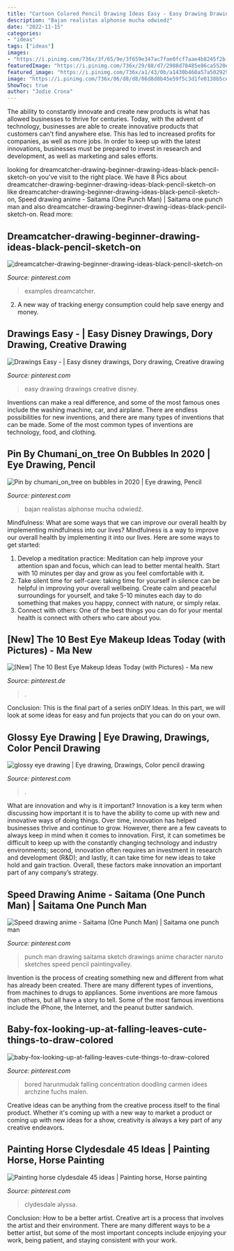 ```yaml
---
title: "Cartoon Colored Pencil Drawing Ideas Easy - Easy Drawing Drawings Creative Disney"
description: "Bajan realistas alphonse mucha odwiedź"
date: "2022-11-15"
categories:
- "ideas"
tags: ["ideas"]
images:
- "https://i.pinimg.com/736x/3f/65/9e/3f659e347ac7fae0fcf7aae4b8245f2b--saitama-one-punch-man-sketch.jpg"
featuredImage: "https://i.pinimg.com/736x/29/88/d7/2988d78485e86ca5520ee8b183359598.jpg"
featured_image: "https://i.pinimg.com/736x/a1/43/0b/a1430b460a57a50292929c8640b55999.jpg"
image: "https://i.pinimg.com/736x/06/d8/d8/06d8d8b45e59f5c3d1fe0138b5ce87d2.jpg"
ShowToc: true
author: "Jodie Crona"
---
```



The ability to constantly innovate and create new products is what has allowed businesses to thrive for centuries. Today, with the advent of technology, businesses are able to create innovative products that customers can't find anywhere else. This has led to increased profits for companies, as well as more jobs. In order to keep up with the latest innovations, businesses must be prepared to invest in research and development, as well as marketing and sales efforts.

	

		
looking for dreamcatcher-drawing-beginner-drawing-ideas-black-pencil-sketch-on you've visit to the right place. We have 8 Pics about dreamcatcher-drawing-beginner-drawing-ideas-black-pencil-sketch-on like dreamcatcher-drawing-beginner-drawing-ideas-black-pencil-sketch-on, Speed drawing anime - Saitama (One Punch Man) | Saitama one punch man and also dreamcatcher-drawing-beginner-drawing-ideas-black-pencil-sketch-on. Read more:
		
    
## Dreamcatcher-drawing-beginner-drawing-ideas-black-pencil-sketch-on

<img loading=lazy src="https://i.pinimg.com/736x/34/3c/02/343c023b272fdea2e7a82b68598feca5.jpg" onerror="this.onerror=null;this.src='https://tse1.mm.bing.net/th?id=OIP.3nd2yG-K3cW1ro6Y1PERlAHaJ3&amp;pid=15.1';" alt="dreamcatcher-drawing-beginner-drawing-ideas-black-pencil-sketch-on">

_Source: pinterest.com_

>examples dreamcatcher. 

	

2. A new way of tracking energy consumption could help save energy and money.

    
## Drawings Easy - | Easy Disney Drawings, Dory Drawing, Creative Drawing

<img loading=lazy src="https://i.pinimg.com/736x/a1/73/0d/a1730ddcbda46d253c92e0a136185a99.jpg" onerror="this.onerror=null;this.src='https://tse3.mm.bing.net/th?id=OIP.ByOtW1tAegke8m8modTfrgHaJ3&amp;pid=15.1';" alt="Drawings Easy - | Easy disney drawings, Dory drawing, Creative drawing">

_Source: pinterest.com_

>easy drawing drawings creative disney. 

	

Inventions can make a real difference, and some of the most famous ones include the washing machine, car, and airplane. There are endless possibilities for new inventions, and there are many types of inventions that can be made. Some of the most common types of inventions are technology, food, and clothing.

    
## Pin By Chumani_on_tree On Bubbles In 2020 | Eye Drawing, Pencil

<img loading=lazy src="https://i.pinimg.com/736x/c6/8b/75/c68b756ddcb71be2c629e846e5ad0d48.jpg" onerror="this.onerror=null;this.src='https://tse4.mm.bing.net/th?id=OIP.2K67zSe-nIXgQX820T9cHQHaFo&amp;pid=15.1';" alt="Pin by chumani_on_tree on bubbles in 2020 | Eye drawing, Pencil">

_Source: pinterest.com_

>bajan realistas alphonse mucha odwiedź. 

	

Mindfulness: What are some ways that we can improve our overall health by implementing mindfulness into our lives?
Mindfulness is a way to improve our overall health by implementing it into our lives. Here are some ways to get started: 
1. Develop a meditation practice: Meditation can help improve your attention span and focus, which can lead to better mental health. Start with 10 minutes per day and grow as you feel comfortable with it. 
2. Take silent time for self-care: taking time for yourself in silence can be helpful in improving your overall wellbeing. Create calm and peaceful surroundings for yourself, and take 5-10 minutes each day to do something that makes you happy, connect with nature, or simply relax. 
3. Connect with others: One of the best things you can do for your mental health is connect with others who care about you.

    
## [New] The 10 Best Eye Makeup Ideas Today (with Pictures) - Ma New

<img loading=lazy src="https://i.pinimg.com/736x/29/88/d7/2988d78485e86ca5520ee8b183359598.jpg" onerror="this.onerror=null;this.src='https://tse4.mm.bing.net/th?id=OIP.yNw8vBajIAEtz8zeSq_yGQHaJQ&amp;pid=15.1';" alt="[New] The 10 Best Eye Makeup Ideas Today (with Pictures) - Ma new">

_Source: pinterest.de_

>. 

	

Conclusion:
This is the final part of a series onDIY Ideas. In this part, we will look at some ideas for easy and fun projects that you can do on your own.

    
## Glossy Eye Drawing | Eye Drawing, Drawings, Color Pencil Drawing

<img loading=lazy src="https://i.pinimg.com/736x/00/9a/1a/009a1a69c5ce75afc628c8ef2952f4f8.jpg" onerror="this.onerror=null;this.src='https://tse2.mm.bing.net/th?id=OIP._3kVxyX5NdI_VeuODOXKiAHaJ3&amp;pid=15.1';" alt="glossy eye drawing | Eye drawing, Drawings, Color pencil drawing">

_Source: pinterest.com_

>. 

	

What are innovation and why is it important?
Innovation is a key term when discussing how important it is to have the ability to come up with new and innovative ways of doing things. Over time, innovation has helped businesses thrive and continue to grow. However, there are a few caveats to always keep in mind when it comes to innovation. First, it can sometimes be difficult to keep up with the constantly changing technology and industry environments; second, innovation often requires an investment in research and development (R&D); and lastly, it can take time for new ideas to take hold and gain traction. Overall, these factors make innovation an important part of any company’s strategy.

    
## Speed Drawing Anime - Saitama (One Punch Man) | Saitama One Punch Man

<img loading=lazy src="https://i.pinimg.com/736x/3f/65/9e/3f659e347ac7fae0fcf7aae4b8245f2b--saitama-one-punch-man-sketch.jpg" onerror="this.onerror=null;this.src='https://tse3.mm.bing.net/th?id=OIP.plqv8SLbnf0_Nul85fTO5QHaKL&amp;pid=15.1';" alt="Speed drawing anime - Saitama (One Punch Man) | Saitama one punch man">

_Source: pinterest.com_

>punch man drawing saitama sketch drawings anime character naruto sketches speed pencil paintingvalley. 

	

Invention is the process of creating something new and different from what has already been created. There are many different types of inventions, from machines to drugs to appliances. Some inventions are more famous than others, but all have a story to tell. Some of the most famous inventions include the iPhone, the Internet, and the peanut butter sandwich.

    
## Baby-fox-looking-up-at-falling-leaves-cute-things-to-draw-colored

<img loading=lazy src="https://i.pinimg.com/736x/a1/43/0b/a1430b460a57a50292929c8640b55999.jpg" onerror="this.onerror=null;this.src='https://tse4.mm.bing.net/th?id=OIP.ZyJunJ3XSs9GVEaoGue-wgHaLD&amp;pid=15.1';" alt="baby-fox-looking-up-at-falling-leaves-cute-things-to-draw-colored">

_Source: pinterest.com_

>bored harunmudak falling concentration doodling carmen idees archzine fuchs malen. 

	

Creative ideas can be anything from the creative process itself to the final product. Whether it's coming up with a new way to market a product or coming up with new ideas for a show, creativity is always a key part of any creative endeavors.

    
## Painting Horse Clydesdale 45 Ideas | Painting Horse, Horse Painting

<img loading=lazy src="https://i.pinimg.com/736x/06/d8/d8/06d8d8b45e59f5c3d1fe0138b5ce87d2.jpg" onerror="this.onerror=null;this.src='https://tse1.mm.bing.net/th?id=OIP.jfiahSBDxmTAlggD9hWxIQAAAA&amp;pid=15.1';" alt="Painting horse clydesdale 45 ideas | Painting horse, Horse painting">

_Source: pinterest.com_

>clydesdale alyssa. 

	

Conclusion: How to be a better artist.
Creative art is a process that involves the artist and their environment. There are many different ways to be a better artist, but some of the most important concepts include enjoying your work, being patient, and staying consistent with your work.

